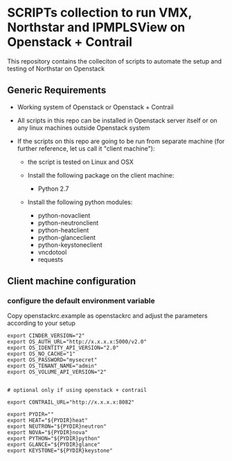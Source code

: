 # SCRIPTs collection to run VMX, Northstar and IPMPLSView on Openstack + Contrail

This repository contains the colleciton of scripts to automate the setup and testing  of Northstar on Openstack

## Generic Requirements

* Working system of Openstack or Openstack + Contrail

* All scripts in this repo can be installed in Openstack server itself or on any linux machines outside Openstack system

* If the scripts on this repo are going to be run from separate machine (for further reference, let us call it "client machine"):

   * the script is tested on Linux and OSX

   * Install the following package on the client machine:
      * Python 2.7

   * Install the following python modules:
      * python-novaclient
      * python-neutronclient
      * python-heatclient
      * python-glanceclient
      * python-keystoneclient
      * vncdotool
      * requests
 

## Client machine configuration

### configure the default environment variable

Copy openstackrc.example as openstackrc and adjust the parameters according to your setup

   ```
   export CINDER_VERSION="2"
   export OS_AUTH_URL="http://x.x.x.x:5000/v2.0"
   export OS_IDENTITY_API_VERSION="2.0"
   export OS_NO_CACHE="1"
   export OS_PASSWORD="mysecret"
   export OS_TENANT_NAME="admin"
   export OS_VOLUME_API_VERSION="2"


   # optional only if using openstack + contrail

   export CONTRAIL_URL="http://x.x.x.x:8082"
  
   export PYDIR=""
   export HEAT="${PYDIR}heat"
   export NEUTRON="${PYDIR}neutron"
   export NOVA="${PYDIR}nova"
   export PYTHON="${PYDIR}python"
   export GLANCE="${PYDIR}glance"
   export KEYSTONE="${PYDIR}keystone"


   ```
